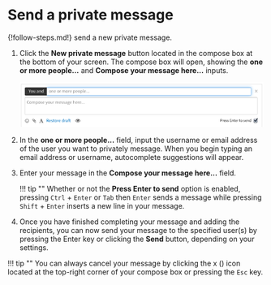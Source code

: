 # Send a private message

{!follow-steps.md!} send a new private message.

1. Click the **New private message** button located in the compose box
at the bottom of your screen.  The compose box will open, showing the
**one or more people...** and **Compose your message here...** inputs.

    ![Private message](/static/images/help/private-box.png)

2. In the **one or more people...** field, input the username or email
address of the user you want to privately message. When you begin
typing an email address or username, autocomplete suggestions will
appear.

3. Enter your message in the **Compose your message here...** field.

    !!! tip ""
        Whether or not the **Press Enter to send** option is enabled, pressing
        `Ctrl` + `Enter` or `Tab` then `Enter` sends a message while pressing
        `Shift` + `Enter` inserts a new line in your message.

4. Once you have finished completing your message and adding the recipients,
you can now send your message to the specified user(s) by pressing the Enter
key or clicking the **Send** button, depending on your settings.

!!! tip ""
    You can always cancel your message by clicking the x (<i
    class="icon-vector-remove"></i>) icon located at the top-right corner of
    your compose box or pressing the `Esc` key.

